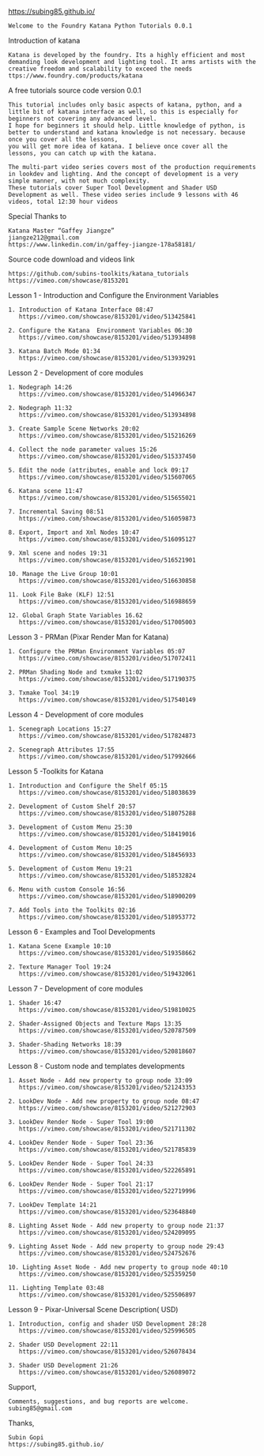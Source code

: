 https://subing85.github.io/

    Welcome to the Foundry Katana Python Tutorials 0.0.1



Introduction of katana

    Katana is developed by the foundry. Its a highly efficient and most demanding look development and lighting tool. It arms artists with the creative freedom and scalability to exceed the needs
    ttps://www.foundry.com/products/katana


A free tutorials source code version 0.0.1

    This tutorial includes only basic aspects of katana, python, and a little bit of katana interface as well, so this is especially for beginners not covering any advanced level. 
    I hope for beginners it should help. Little knowledge of python, is better to understand and katana knowledge is not necessary. because once you cover all the lessons, 
    you will get more idea of katana. I believe once cover all the lessons, you can catch up with the katana.
    
    The multi-part video series covers most of the production requirements in lookdev and lighting. And the concept of development is a very simple manner, with not much complexity.
    These tutorials cover Super Tool Development and Shader USD  Development as well. These video series include 9 lessons with 46 videos, total 12:30 hour videos  

    
Special Thanks to 
    
    Katana Master “Gaffey Jiangze”
    jiangze212@gmail.com
    https://www.linkedin.com/in/gaffey-jiangze-178a58181/

    
Source code download and videos link

    https://github.com/subins-toolkits/katana_tutorials
    https://vimeo.com/showcase/8153201    
    
    

Lesson 1 - Introduction and Configure the Environment Variables

    1. Introduction of Katana Interface	08:47
	   https://vimeo.com/showcase/8153201/video/513425841
	   
    2. Configure the Katana  Environment Variables 06:30
	   https://vimeo.com/showcase/8153201/video/513934898
	   
    3. Katana Batch Mode 01:34
	   https://vimeo.com/showcase/8153201/video/513939291


Lesson 2 - Development of core modules

    1. Nodegraph 14:26
	   https://vimeo.com/showcase/8153201/video/514966347
	   
    2. Nodegraph 11:32
	   https://vimeo.com/showcase/8153201/video/513934898
	   
    3. Create Sample Scene Networks 20:02
	   https://vimeo.com/showcase/8153201/video/515216269
	   
    4. Collect the node parameter values 15:26
	   https://vimeo.com/showcase/8153201/video/515337450
	   
    5. Edit the node (attributes, enable and lock 09:17
	   https://vimeo.com/showcase/8153201/video/515607065
	   
    6. Katana scene 11:47
	   https://vimeo.com/showcase/8153201/video/515655021
	   
    7. Incremental Saving 08:51
	   https://vimeo.com/showcase/8153201/video/516059873
	   
    8. Export, Import and Xml Nodes 10:47
	   https://vimeo.com/showcase/8153201/video/516095127
	   
    9. Xml scene and nodes 19:31
	   https://vimeo.com/showcase/8153201/video/516521901
	   
    10. Manage the Live Group 10:01
	   https://vimeo.com/showcase/8153201/video/516630858
	   
    11. Look File Bake (KLF) 12:51
	   https://vimeo.com/showcase/8153201/video/516988659
	   
    12. Global Graph State Variables 16.62
	   https://vimeo.com/showcase/8153201/video/517005003


Lesson 3 - PRMan (Pixar Render Man for Katana)

    1. Configure the PRMan Environment Variables 05:07
	   https://vimeo.com/showcase/8153201/video/517072411
	   
    2. PRMan Shading Node and txmake 11:02
	   https://vimeo.com/showcase/8153201/video/517190375
	   
    3. Txmake Tool 34:19
	   https://vimeo.com/showcase/8153201/video/517540149


Lesson 4 - Development of core modules

    1. Scenegraph Locations 15:27
	   https://vimeo.com/showcase/8153201/video/517824873
	   
    2. Scenegraph Attributes 17:55
	   https://vimeo.com/showcase/8153201/video/517992666


Lesson 5 -Toolkits for Katana

    1. Introduction and Configure the Shelf 05:15
	   https://vimeo.com/showcase/8153201/video/518038639
	   
    2. Development of Custom Shelf 20:57
	   https://vimeo.com/showcase/8153201/video/518075288
	   
    3. Development of Custom Menu 25:30
	   https://vimeo.com/showcase/8153201/video/518419016
	   
    4. Development of Custom Menu 10:25
	   https://vimeo.com/showcase/8153201/video/518456933
	   
    5. Development of Custom Menu 19:21
	   https://vimeo.com/showcase/8153201/video/518532824
	   
    6. Menu with custom Console 16:56
	   https://vimeo.com/showcase/8153201/video/518900209
	   
    7. Add Tools into the Toolkits 02:16
	   https://vimeo.com/showcase/8153201/video/518953772


Lesson 6 - Examples and Tool Developments

    1. Katana Scene Example 10:10
	   https://vimeo.com/showcase/8153201/video/519358662
    
    2. Texture Manager Tool 19:24
	   https://vimeo.com/showcase/8153201/video/519432061


Lesson 7 - Development of core modules

    1. Shader 16:47
	   https://vimeo.com/showcase/8153201/video/519810025
	   
    2. Shader-Assigned Objects and Texture Maps 13:35
	   https://vimeo.com/showcase/8153201/video/520787509
	   
    3. Shader-Shading Networks 18:39
	   https://vimeo.com/showcase/8153201/video/520818607


Lesson 8 - Custom node and templates developments

    1. Asset Node - Add new property to group node 33:09
	   https://vimeo.com/showcase/8153201/video/521243353
	   
    2. LookDev Node - Add new property to group node 08:47
	   https://vimeo.com/showcase/8153201/video/521272903
	   
    3. LookDev Render Node - Super Tool 19:00
	   https://vimeo.com/showcase/8153201/video/521711302
	   
    4. LookDev Render Node - Super Tool 23:36
	   https://vimeo.com/showcase/8153201/video/521785839
	   
    5. LookDev Render Node - Super Tool 24:33
	   https://vimeo.com/showcase/8153201/video/522265891
	   
    6. LookDev Render Node - Super Tool 21:17
	   https://vimeo.com/showcase/8153201/video/522719996
	   
    7. LookDev Template 14:21
	   https://vimeo.com/showcase/8153201/video/523648840
	   
    8. Lighting Asset Node - Add new property to group node 21:37
	   https://vimeo.com/showcase/8153201/video/524209095
	   
    9. Lighting Asset Node - Add new property to group node 29:43
	   https://vimeo.com/showcase/8153201/video/524752676
	   
    10. Lighting Asset Node - Add new property to group node 40:10
	   https://vimeo.com/showcase/8153201/video/525359250
	   
    11. Lighting Template 03:48
	   https://vimeo.com/showcase/8153201/video/525506897


Lesson 9 - Pixar-Universal Scene Description( USD)

    1. Introduction, config and shader USD Development 28:28
	   https://vimeo.com/showcase/8153201/video/525996505
	   
    2. Shader USD Development 22:11
	   https://vimeo.com/showcase/8153201/video/526078434
	   
    3. Shader USD Development 21:26
	   https://vimeo.com/showcase/8153201/video/526089072


Support,

	Comments, suggestions, and bug reports are welcome.
	subing85@gmail.com


Thanks,

	Subin Gopi
	https://subing85.github.io/
